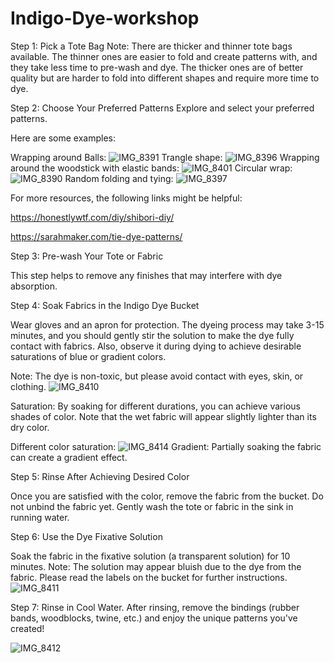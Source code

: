 # Indigo-Dye-workshop
Step 1: Pick a Tote Bag
Note: There are thicker and thinner tote bags available. The thinner ones are easier to fold and create patterns with, and they take less time to pre-wash and dye. The thicker ones are of better quality but are harder to fold into different shapes and require more time to dye.

Step 2: Choose Your Preferred Patterns
Explore and select your preferred patterns. 

Here are some examples:

Wrapping around Balls:
![IMG_8391](https://github.com/cguoo0/Indigo-Dye-workshop/assets/148395285/73d2dcfc-bc9b-4db3-aeb6-c87c2bde1673)
Trangle shape:
![IMG_8396](https://github.com/cguoo0/Indigo-Dye-workshop/assets/148395285/9b3c3db3-d297-40c1-a626-55ba75ef7063)
Wrapping around the woodstick with elastic bands:
![IMG_8401](https://github.com/cguoo0/Indigo-Dye-workshop/assets/148395285/f2a82969-68a6-4f48-9ddf-70b435e124e8)
Circular wrap:
![IMG_8390](https://github.com/cguoo0/Indigo-Dye-workshop/assets/148395285/06cd6a41-7650-4b9b-a9b8-fcfe0772278a)
Random folding and tying:
![IMG_8397](https://github.com/cguoo0/Indigo-Dye-workshop/assets/148395285/688334f0-eefa-4780-9a8a-320f87a9e2ae)

For more resources, the following links might be helpful:

https://honestlywtf.com/diy/shibori-diy/

https://sarahmaker.com/tie-dye-patterns/

Step 3: Pre-wash Your Tote or Fabric

This step helps to remove any finishes that may interfere with dye absorption.

Step 4: Soak Fabrics in the Indigo Dye Bucket

Wear gloves and an apron for protection. The dyeing process may take 3-15 minutes, and you should gently stir the solution to make the dye fully contact with fabrics. Also, observe it during dying to achieve desirable saturations of blue or gradient colors.

Note: The dye is non-toxic, but please avoid contact with eyes, skin, or clothing.
![IMG_8410](https://github.com/cguoo0/Indigo-Dye-workshop/assets/148395285/fe91fd71-012d-4283-8aa2-ac2d252577c2)

Saturation: By soaking for different durations, you can achieve various shades of color. Note that the wet fabric will appear slightly lighter than its dry color.

Different color saturation:
![IMG_8414](https://github.com/cguoo0/Indigo-Dye-workshop/assets/148395285/172d4e7f-e763-4cda-825b-5439debb5059)
Gradient: Partially soaking the fabric can create a gradient effect.

Step 5: Rinse After Achieving Desired Color

Once you are satisfied with the color, remove the fabric from the bucket. Do not unbind the fabric yet. Gently wash the tote or fabric in the sink in running water.

Step 6: Use the Dye Fixative Solution

Soak the fabric in the fixative solution (a transparent solution) for 10 minutes.
Note: The solution may appear bluish due to the dye from the fabric. Please read the labels on the bucket for further instructions.
![IMG_8411](https://github.com/cguoo0/Indigo-Dye-workshop/assets/148395285/474d949b-ba3e-44c7-9cda-772aac0630b2)

Step 7: Rinse in Cool Water. After rinsing, remove the bindings (rubber bands, woodblocks, twine, etc.) and enjoy the unique patterns you've created!

![IMG_8412](https://github.com/cguoo0/Indigo-Dye-workshop/assets/148395285/dbae91c1-d12a-42be-898e-0d79afd091f0)
